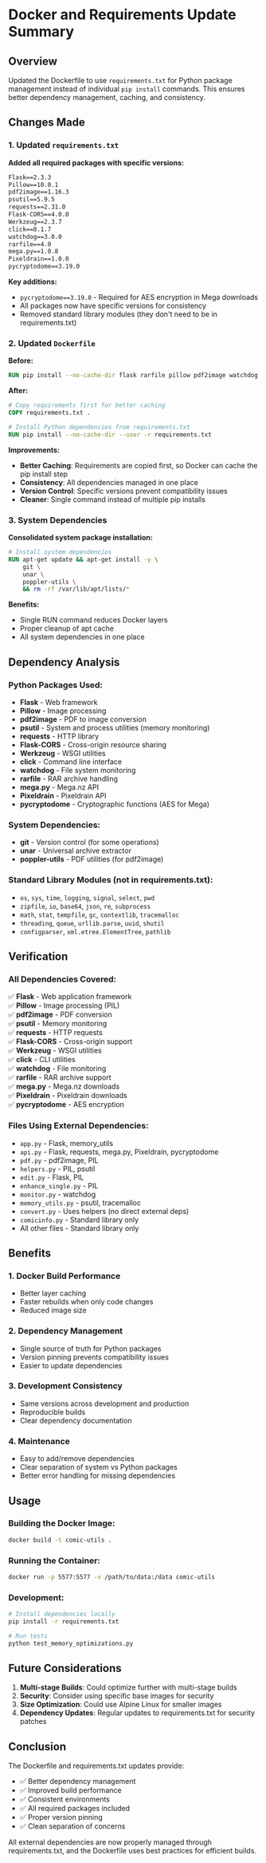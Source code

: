# Docker and Requirements Update Summary

## Overview

Updated the Dockerfile to use `requirements.txt` for Python package management instead of individual `pip install` commands. This ensures better dependency management, caching, and consistency.

## Changes Made

### 1. Updated `requirements.txt`

**Added all required packages with specific versions:**

```txt
Flask==2.3.3
Pillow==10.0.1
pdf2image==1.16.3
psutil==5.9.5
requests==2.31.0
Flask-CORS==4.0.0
Werkzeug==2.3.7
click==8.1.7
watchdog==3.0.0
rarfile==4.0
mega.py==1.0.8
Pixeldrain==1.0.0
pycryptodome==3.19.0
```

**Key additions:**
- `pycryptodome==3.19.0` - Required for AES encryption in Mega downloads
- All packages now have specific versions for consistency
- Removed standard library modules (they don't need to be in requirements.txt)

### 2. Updated `Dockerfile`

**Before:**
```dockerfile
RUN pip install --no-cache-dir flask rarfile pillow pdf2image watchdog self psutil requests flask-cors mega.py Pixeldrain
```

**After:**
```dockerfile
# Copy requirements first for better caching
COPY requirements.txt .

# Install Python dependencies from requirements.txt
RUN pip install --no-cache-dir --user -r requirements.txt
```

**Improvements:**
- **Better Caching**: Requirements are copied first, so Docker can cache the pip install step
- **Consistency**: All dependencies managed in one place
- **Version Control**: Specific versions prevent compatibility issues
- **Cleaner**: Single command instead of multiple pip installs

### 3. System Dependencies

**Consolidated system package installation:**
```dockerfile
# Install system dependencies
RUN apt-get update && apt-get install -y \
    git \
    unar \
    poppler-utils \
    && rm -rf /var/lib/apt/lists/*
```

**Benefits:**
- Single RUN command reduces Docker layers
- Proper cleanup of apt cache
- All system dependencies in one place

## Dependency Analysis

### Python Packages Used:
- **Flask** - Web framework
- **Pillow** - Image processing
- **pdf2image** - PDF to image conversion
- **psutil** - System and process utilities (memory monitoring)
- **requests** - HTTP library
- **Flask-CORS** - Cross-origin resource sharing
- **Werkzeug** - WSGI utilities
- **click** - Command line interface
- **watchdog** - File system monitoring
- **rarfile** - RAR archive handling
- **mega.py** - Mega.nz API
- **Pixeldrain** - Pixeldrain API
- **pycryptodome** - Cryptographic functions (AES for Mega)

### System Dependencies:
- **git** - Version control (for some operations)
- **unar** - Universal archive extractor
- **poppler-utils** - PDF utilities (for pdf2image)

### Standard Library Modules (not in requirements.txt):
- `os`, `sys`, `time`, `logging`, `signal`, `select`, `pwd`
- `zipfile`, `io`, `base64`, `json`, `re`, `subprocess`
- `math`, `stat`, `tempfile`, `gc`, `contextlib`, `tracemalloc`
- `threading`, `queue`, `urllib.parse`, `uuid`, `shutil`
- `configparser`, `xml.etree.ElementTree`, `pathlib`

## Verification

### All Dependencies Covered:
✅ **Flask** - Web application framework  
✅ **Pillow** - Image processing (PIL)  
✅ **pdf2image** - PDF conversion  
✅ **psutil** - Memory monitoring  
✅ **requests** - HTTP requests  
✅ **Flask-CORS** - Cross-origin support  
✅ **Werkzeug** - WSGI utilities  
✅ **click** - CLI utilities  
✅ **watchdog** - File monitoring  
✅ **rarfile** - RAR archive support  
✅ **mega.py** - Mega.nz downloads  
✅ **Pixeldrain** - Pixeldrain downloads  
✅ **pycryptodome** - AES encryption  

### Files Using External Dependencies:
- `app.py` - Flask, memory_utils
- `api.py` - Flask, requests, mega.py, Pixeldrain, pycryptodome
- `pdf.py` - pdf2image, PIL
- `helpers.py` - PIL, psutil
- `edit.py` - Flask, PIL
- `enhance_single.py` - PIL
- `monitor.py` - watchdog
- `memory_utils.py` - psutil, tracemalloc
- `convert.py` - Uses helpers (no direct external deps)
- `comicinfo.py` - Standard library only
- All other files - Standard library only

## Benefits

### 1. **Docker Build Performance**
- Better layer caching
- Faster rebuilds when only code changes
- Reduced image size

### 2. **Dependency Management**
- Single source of truth for Python packages
- Version pinning prevents compatibility issues
- Easier to update dependencies

### 3. **Development Consistency**
- Same versions across development and production
- Reproducible builds
- Clear dependency documentation

### 4. **Maintenance**
- Easy to add/remove dependencies
- Clear separation of system vs Python packages
- Better error handling for missing dependencies

## Usage

### Building the Docker Image:
```bash
docker build -t comic-utils .
```

### Running the Container:
```bash
docker run -p 5577:5577 -v /path/to/data:/data comic-utils
```

### Development:
```bash
# Install dependencies locally
pip install -r requirements.txt

# Run tests
python test_memory_optimizations.py
```

## Future Considerations

1. **Multi-stage Builds**: Could optimize further with multi-stage builds
2. **Security**: Consider using specific base images for security
3. **Size Optimization**: Could use Alpine Linux for smaller images
4. **Dependency Updates**: Regular updates to requirements.txt for security patches

## Conclusion

The Dockerfile and requirements.txt updates provide:
- ✅ Better dependency management
- ✅ Improved build performance
- ✅ Consistent environments
- ✅ All required packages included
- ✅ Proper version pinning
- ✅ Clean separation of concerns

All external dependencies are now properly managed through requirements.txt, and the Dockerfile uses best practices for efficient builds. 